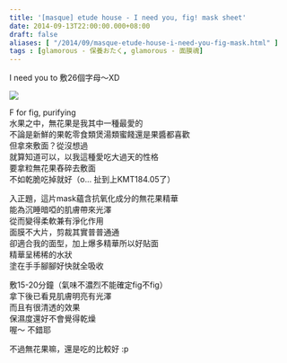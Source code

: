 ```yaml
---
title: '[masque] etude house - I need you, fig! mask sheet'
date: 2014-09-13T22:00:00.000+08:00
draft: false
aliases: [ "/2014/09/masque-etude-house-i-need-you-fig-mask.html" ]
tags : [glamorous - 保養おたく, glamorous - 面膜魂]
---
```


I need you to 敷26個字母～XD  

![](/images/etudehousef.jpg)

F for fig, purifying  
水果之中，無花果是我其中一種最愛的  
不論是新鮮的果乾零食類煲湯類蜜餞還是果醬都喜歡  
但拿來敷面？從沒想過  
就算知道可以，以我這種愛吃大過天的性格  
要拿粒無花果舂碎去敷面  
不如乾脆吃掉就好（o... 扯到上KMT184.05了）  
  
入正題，這片mask蘊含抗氧化成分的無花果精華  
能為沉睡暗啞的肌膚帶來光澤  
從而變得柔軟兼有淨化作用  
面膜不大片，剪裁其實普普通通  
卻適合我的面型，加上爆多精華所以好貼面  
精華呈稀稀的水狀  
塗在手手腳腳好快就全吸收  
  
敷15-20分鐘（氣味不濃烈不能確定fig不fig）  
拿下後已看見肌膚明亮有光澤  
而且有很清透的效果  
保濕度還好不會覺得乾燥  
喔～ 不錯耶  
  
不過無花果嘛，還是吃的比較好 :p
